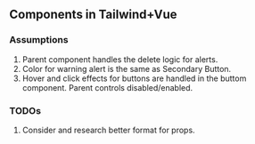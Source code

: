 ## Components in Tailwind+Vue

### Assumptions

1. Parent component handles the delete logic for alerts.
2. Color for warning alert is the same as Secondary Button.
3. Hover and click effects for buttons are handled in the buttom component. Parent controls disabled/enabled.

### TODOs

1. Consider and research better format for props.
